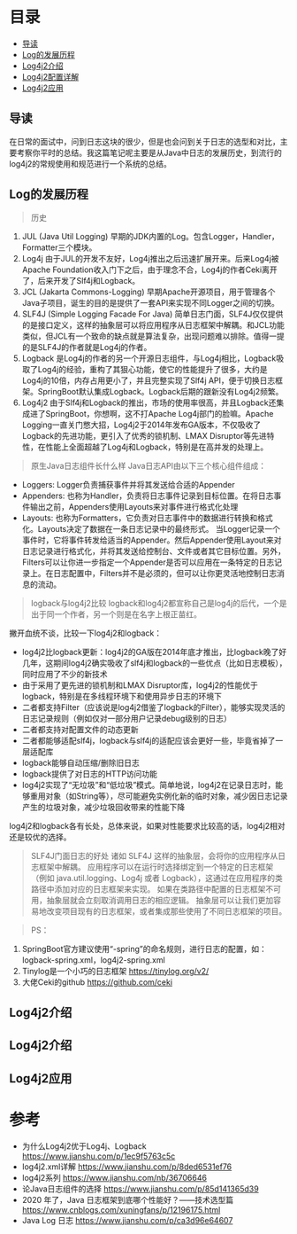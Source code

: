 # 目录
* [导读](#导读)
* [Log的发展历程](#Log的发展历程)
* [Log4j2介绍](#Log4j2介绍)
* [Log4j2配置详解](#Log4j2配置详解)
* [Log4j2应用](#Log4j2应用)

## 导读
在日常的面试中，问到日志这块的很少，但是也会问到关于日志的选型和对比，主要考察你平时的总结。我这篇笔记呢主要是从Java中日志的发展历史，到流行的log4j2的常规使用和规范进行一个系统的总结。

## Log的发展历程
> 历史
1. JUL (Java Util Logging) 早期的JDK内置的Log。包含Logger，Handler，Formatter三个模块。
2. Log4j 由于JUL的开发不友好，Log4j推出之后迅速扩展开来。后来Log4j被Apache Foundation收入门下之后，由于理念不合，Log4j的作者Ceki离开了，后来开发了Slf4j和Logback。
3. JCL (Jakarta Commons-Logging) 早期Apache开源项目，用于管理各个Java子项目，诞生的目的是提供了一套API来实现不同Logger之间的切换。
4. SLF4J (Simple Logging Facade For Java) 简单日志门面，SLF4J仅仅提供的是接口定义，这样的抽象层可以将应用程序从日志框架中解耦。和JCL功能类似，但JCL有一个致命的缺点就是算法复杂，出现问题难以排除。值得一提的是SLF4J的作者就是Log4j的作者。
5. Logback 是Log4j的作者的另一个开源日志组件，与Log4j相比，Logback吸取了Log4j的经验，重构了其狠心功能，使它的性能提升了很多，大约是Log4j的10倍，内存占用更小了，并且完整实现了Slf4j API，便于切换日志框架。SpringBoot默认集成Logback。Logback后期的跟新没有Log4j2频繁。
6. Log4j2 由于Slf4j和Logback的推出，市场的使用率很高，并且Logback还集成进了SpringBoot，你想啊，这不打Apache Log4j部门的脸嘛。Apache Logging一直关门憋大招，Log4j2于2014年发布GA版本，不仅吸收了Logback的先进功能，更引入了优秀的锁机制、LMAX Disruptor等先进特性，在性能上全面超越了Log4j和Logback，特别是在高并发的处理上。

> 原生Java日志组件长什么样
Java日志API由以下三个核心组件组成：
* Loggers: Logger负责捕获事件并将其发送给合适的Appender
* Appenders: 也称为Handler，负责将日志事件记录到目标位置。在将日志事件输出之前，Appenders使用Layouts来对事件进行格式化处理
* Layouts: 也称为Formatters，它负责对日志事件中的数据进行转换和格式化。Layouts决定了数据在一条日志记录中的最终形式。
当Logger记录一个事件时，它将事件转发给适当的Appender。然后Appender使用Layout来对日志记录进行格式化，并将其发送给控制台、文件或者其它目标位置。另外，Filters可以让你进一步指定一个Appender是否可以应用在一条特定的日志记录上。在日志配置中，Filters并不是必须的，但可以让你更灵活地控制日志消息的流动。

> logback与log4j2比较
logback和log4j2都宣称自己是log4j的后代，一个是出于同一个作者，另一个则是在名字上根正苗红。

撇开血统不谈，比较一下log4j2和logback：
* log4j2比logback更新：log4j2的GA版在2014年底才推出，比logback晚了好几年，这期间log4j2确实吸收了slf4j和logback的一些优点（比如日志模板），同时应用了不少的新技术
* 由于采用了更先进的锁机制和LMAX Disruptor库，log4j2的性能优于logback，特别是在多线程环境下和使用异步日志的环境下
* 二者都支持Filter（应该说是log4j2借鉴了logback的Filter），能够实现灵活的日志记录规则（例如仅对一部分用户记录debug级别的日志）
* 二者都支持对配置文件的动态更新
* 二者都能够适配slf4j，logback与slf4j的适配应该会更好一些，毕竟省掉了一层适配库
* logback能够自动压缩/删除旧日志
* logback提供了对日志的HTTP访问功能
* log4j2实现了“无垃圾”和“低垃圾”模式。简单地说，log4j2在记录日志时，能够重用对象（如String等），尽可能避免实例化新的临时对象，减少因日志记录产生的垃圾对象，减少垃圾回收带来的性能下降

log4j2和logback各有长处，总体来说，如果对性能要求比较高的话，log4j2相对还是较优的选择。

> SLF4J门面日志的好处
诸如 SLF4J 这样的抽象层，会将你的应用程序从日志框架中解耦。
应用程序可以在运行时选择绑定到一个特定的日志框架（例如 java.util.logging、Log4j 或者 Logback），这通过在应用程序的类路径中添加对应的日志框架来实现。
如果在类路径中配置的日志框架不可用，抽象层就会立刻取消调用日志的相应逻辑。
抽象层可以让我们更加容易地改变项目现有的日志框架，或者集成那些使用了不同日志框架的项目。

> PS：
1. SpringBoot官方建议使用“-spring”的命名规则，进行日志的配置，如：logback-spring.xml，log4j2-spring.xml
2. Tinylog是一个小巧的日志框架 https://tinylog.org/v2/
3. 大佬Ceki的github https://github.com/ceki

## Log4j2介绍

## Log4j2介绍

## Log4j2应用

# 参考
* 为什么Log4j2优于Log4j、Logback https://www.jianshu.com/p/1ec9f5763c5c
* log4j2.xml详解 https://www.jianshu.com/p/8ded6531ef76
* log4j2系列 https://www.jianshu.com/nb/36706646
* 论Java日志组件的选择 https://www.jianshu.com/p/85d141365d39
* 2020 年了，Java 日志框架到底哪个性能好？——技术选型篇 https://www.cnblogs.com/xuningfans/p/12196175.html
* Java Log 日志 https://www.jianshu.com/p/ca3d96e64607